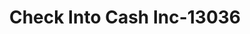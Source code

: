---
f_zip-code: 36067
f_state-code: AL
title: Check Into Cash Inc-13036
f_phone: 334-358-9702
f_city-only: Prattville
f_address: 711C E Main Street Prattville
f_location-unique-id: '13036'
slug: check-into-cash-inc-13036
updated-on: '2024-05-30T13:46:58.046Z'
created-on: '2024-05-30T13:36:59.803Z'
published-on: '2024-05-30T13:54:32.469Z'
f_city-state: cms/city/prattville-al.md
f_company: cms/company/check-into-cash-inc.md
f_state: cms/state/alabama.md
layout: '[payday-loan].html'
tags: payday-loan
---